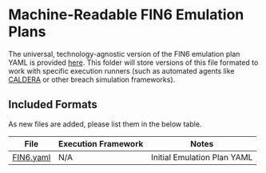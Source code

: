 # Machine-Readable FIN6 Emulation Plans

The universal, technology-agnostic version of the FIN6 emulation plan YAML is provided [here](/fin6/Emulation_Plan/yaml/FIN6.yaml). This folder will store versions of this file formated to work with specific execution runners (such as automated agents like [CALDERA](https://github.com/mitre/caldera) or other breach simulation frameworks).

## Included Formats

As new files are added, please list them in the below table.

| File | Execution Framework | Notes |
| --- | --- | --- |
| [FIN6.yaml](/fin6/Emulation_Plan/yaml/FIN6.yaml) | N/A | Initial Emulation Plan YAML |